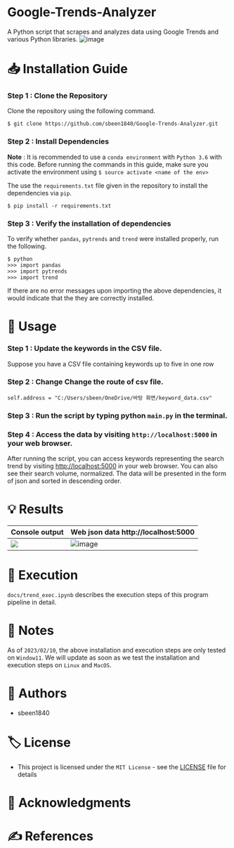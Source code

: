 # **Google-Trends-Analyzer**

A Python script that scrapes and analyzes data using Google Trends and various Python libraries.
![image](https://user-images.githubusercontent.com/108644811/218132616-bb7c7182-d5a9-4d68-b0f9-b5843c737ad3.png)

# 📥 Installation Guide

### Step 1 : Clone the Repository

Clone the repository using the following command.

```
$ git clone https://github.com/sbeen1840/Google-Trends-Analyzer.git
```

### Step 2 : Install Dependencies

**Note** : It is recommended to use a `conda environment` with `Python 3.6` with this code. Before running the commands in this guide, make sure you activate the environment using `$ source activate <name of the env>`

The use the `requirements.txt` file given in the repository to install the dependencies via `pip`.

```
$ pip install -r requirements.txt
```

### Step 3 : Verify the installation of dependencies

To verify whether `pandas`, `pytrends` and `trend` were installed properly, run the following.

```
$ python
>>> import pandas
>>> import pytrends
>>> import trend
```

If there are no error messages upon importing the above dependencies, it would indicate that the they are correctly installed.

# 🔎 Usage

### Step 1 : Update the keywords in the CSV file.

Suppose you have a CSV file containing keywords up to five in one row

### Step 2 : Change Change the route of csv file.

```
self.address = "C:/Users/sbeen/OneDrive/바탕 화면/keyword_data.csv"
```
### Step 3 : Run the script by typing python `main.py` in the terminal.

### Step 4 : Access the data by visiting `http://localhost:5000` in your web browser.

After running the script, you can access keywords representing the search trend by visiting [http://localhost:5000](http://localhost:5000/) in your web browser. You can also see their search volume, normalized. The data will be presented in the form of  json and sorted in descending order.

# 💡 Results
|Console output|Web json data http://localhost:5000 |
|--|--|
|![](https://velog.velcdn.com/images/sbeen1840/post/ebce6bfb-d833-4f32-bfd8-4010b64fe9d4/image.png)|![image](https://user-images.githubusercontent.com/108644811/218129926-1a4f0d54-57c6-4b75-bcc6-b33929be18c7.png)|


# 📑 Execution

`docs/trend_exec.ipynb` describes the execution steps of this program pipeline in detail.

# 📌 Notes

As of `2023/02/10`, the above installation and execution steps are only tested on `Window11`. We will update as soon as we test the installation and execution steps on `Linux` and `MacOS`.

# 👤 Authors

- sbeen1840

# 🏷 License

- This project is licensed under the `MIT License` - see the [LICENSE](notion://www.notion.so/LICENSE) file for details

# 🙏 Acknowledgments

# ✍ References
